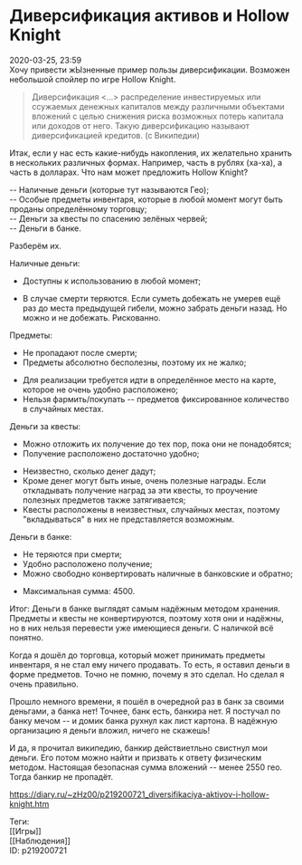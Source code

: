 Диверсификация активов и Hollow Knight
=======================================

   
 2020-03-25, 23:59   
  Хочу привести жЫзненные пример пользы диверсификации. Возможен небольшой спойлер по игре Hollow Knight.   
   
 
>  Диверсификация <...> распределение инвестируемых или ссужаемых денежных капиталов между различными объектами вложений с целью снижения риска возможных потерь капитала или доходов от него. Такую диверсификацию называют диверсификацией кредитов. (с Википедии) 

 Итак, если у нас есть какие-нибудь накопления, их желательно хранить в нескольких различных формах. Например, часть в рублях (ха-ха), а часть в долларах. Что нам может предложить Hollow Knight?   
   
 -- Наличные деньги (которые тут называются Гео);   
 -- Особые предметы инвентаря, которые в любой момент могут быть проданы определённому торговцу;   
 -- Деньги за квесты по спасению зелёных червей;   
 -- Деньги в банке.   
   
 Разберём их.   
   
 Наличные деньги:   
 + Доступны к использованию в любой момент;   
 - В случае смерти теряются. Если суметь добежать не умерев ещё раз до места предыдущей гибели, можно забрать деньги назад. Но можно и не добежать. Рискованно.   
   
 Предметы:   
 + Не пропадают после смерти;   
 + Предметы абсолютно бесполезны, поэтому их не жалко;   
 - Для реализации требуется идти в определённое место на карте, которое не очень удобно расположено;   
 - Нельзя фармить/покупать -- предметов фиксированное количество в случайных местах.   
   
 Деньги за квесты:   
 + Можно отложить их получение до тех пор, пока они не понадобятся;   
 + Получение расположено достаточно удобно;   
 - Неизвестно, сколько денег дадут;   
 - Кроме денег могут быть иные, очень полезные награды. Если откладывать получение наград за эти квесты, то проучение полезных предметов также затягивается;   
 - Квесты расположены в неизвестных, случайных местах, поэтому "вкладываться" в них не представляется возможным.   
   
 Деньги в банке:   
 + Не теряются при смерти;   
 + Удобно расположено получение;   
 + Можно свободно конвертировать наличные в банковские и обратно;   
 - Максимальная сумма: 4500.   
   
 Итог: Деньги в банке выглядят самым надёжным методом хранения. Предметы и квесты не конвертируются, поэтому хотя они и надёжны, но в них нельзя перевести уже имеющиеся деньги. С наличкой всё понятно.   
   
 Когда я дошёл до торговца, который может принимать предметы инвентаря, я не стал ему ничего продавать. То есть, я оставил деньги в форме предметов. Точно не помню, почему я это сделал. Но сделал я очень правильно.   
   
 Прошло немного времени, я пошёл в очередной раз в банк за своими деньгами, а банка нет! Точнее, банк есть, банкира нет. Я постучал по банку мечом -- и домик банка рухнул как лист картона. В надёжную организацию я деньги вложил, ничего не скажешь!   
   
  И да, я прочитал википедию, банкир действиетльно свистнул мои деньги. Его потом можно найти и призвать к ответу физическим методом. Настоящая безопасная сумма вложений -- менее 2550 гео. Тогда банкир не пропадёт.    
    
 <https://diary.ru/~zHz00/p219200721_diversifikaciya-aktivov-i-hollow-knight.htm>   
   
 Теги:   
 [[Игры]]   
 [[Наблюдения]]   
 ID: p219200721